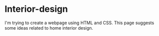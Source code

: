 # Interior-design
I'm trying to create a webpage using HTML and CSS. This page suggests some ideas related to home interior design.
